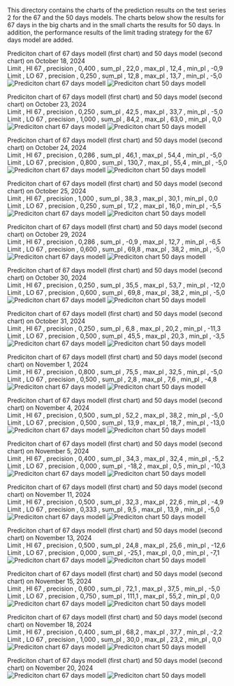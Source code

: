 This directory contains the charts of the prediction results on the test series 2 for the 67 and the 50 days models.
The charts below show the results for 67 days in the big charts and in the small charts the results for 50 days.
In addition, the performance results of the limit trading strategy for the 67 days model are added.

Prediciton chart of 67 days modell (first chart) and 50 days model (second chart) on October 18, 2024\
Limit  , HI 67 , precision , 0,400 , sum_pl , 22,0 , max_pl , 12,4 , min_pl , -0,9\
Limit  , LO 67 , precision , 0,250 , sum_pl , 12,8 , max_pl , 13,7 , min_pl , -5,0\
![Prediciton chart 67 days modell](1018/plt_24_10_18_d67b.png)
![Prediciton chart 50 days modell](1018/plt_24_10_18_d50b_s.png)

Prediciton chart of 67 days modell (first chart) and 50 days model (second chart) on October 23, 2024\
Limit  , HI 67 , precision , 0,250 , sum_pl , 42,5 , max_pl , 33,7 , min_pl , -5,0\
Limit  , LO 67 , precision , 1,000 , sum_pl , 84,2 , max_pl , 63,0 , min_pl , 0,0\
![Prediciton chart 67 days modell](1023/plt_24_10_23_d67b.png)
![Prediciton chart 50 days modell](1023/plt_24_10_23_d50b_s.png)

Prediciton chart of 67 days modell (first chart) and 50 days model (second chart) on October 24, 2024\
Limit  , HI 67 , precision , 0,286 , sum_pl , 46,1 , max_pl , 54,4 , min_pl , -5,0\
Limit  , LO 67 , precision , 0,800 , sum_pl , 130,7 , max_pl , 55,4 , min_pl , -5,0\
![Prediciton chart 67 days modell](1024/plt_24_10_24_d67b.png)
![Prediciton chart 50 days modell](1024/plt_24_10_24_d50b_s.png)

Prediciton chart of 67 days modell (first chart) and 50 days model (second chart) on October 25, 2024\
Limit  , HI 67 , precision , 1,000 , sum_pl , 38,3 , max_pl , 30,1 , min_pl , 0,0\
Limit  , LO 67 , precision , 0,250 , sum_pl , 17,2 , max_pl , 16,0 , min_pl , -5,5\
![Prediciton chart 67 days modell](1025/plt_24_10_25_d67b.png)
![Prediciton chart 50 days modell](1025/plt_24_10_25_d50b_s.png)

Prediciton chart of 67 days modell (first chart) and 50 days model (second chart) on October 29, 2024\
Limit  , HI 67 , precision , 0,286 , sum_pl , -0,9 , max_pl , 12,7 , min_pl , -6,5\
Limit  , LO 67 , precision , 0,600 , sum_pl , 69,8 , max_pl , 38,2 , min_pl , -5,0\
![Prediciton chart 67 days modell](1029/plt_24_10_29_d67b.png)
![Prediciton chart 50 days modell](1029/plt_24_10_29_d50b_s.png)

Prediciton chart of 67 days modell (first chart) and 50 days model (second chart) on October 30, 2024\
Limit  , HI 67 , precision , 0,250 , sum_pl , 35,5 , max_pl , 53,7 , min_pl , -12,0\
Limit  , LO 67 , precision , 0,600 , sum_pl , 69,8 , max_pl , 38,2 , min_pl , -5,0\
![Prediciton chart 67 days modell](1030/plt_24_10_30_d67b.png)
![Prediciton chart 50 days modell](1030/plt_24_10_30_d50b_s.png)

Prediciton chart of 67 days modell (first chart) and 50 days model (second chart) on October 31, 2024\
Limit  , HI 67 , precision , 0,250 , sum_pl , 6,8 , max_pl , 20,2 , min_pl , -11,3\
Limit  , LO 67 , precision , 0,500 , sum_pl , 45,5 , max_pl , 20,3 , min_pl , -3,5\
![Prediciton chart 67 days modell](1031/plt_24_10_31_d67b.png)
![Prediciton chart 50 days modell](1031/plt_24_10_31_d50b_s.png)

Prediciton chart of 67 days modell (first chart) and 50 days model (second chart) on November 1, 2024\
Limit  , HI 67 , precision , 0,800 , sum_pl , 75,5 , max_pl , 32,5 , min_pl , -5,0\
Limit  , LO 67 , precision , 0,500 , sum_pl , 2,8 , max_pl , 7,6 , min_pl , -4,8\
![Prediciton chart 67 days modell](1101/plt_24_11_01_d67b.png)
![Prediciton chart 50 days modell](1101/plt_24_11_01_d50b_s.png)

Prediciton chart of 67 days modell (first chart) and 50 days model (second chart) on November 4, 2024\
Limit  , HI 67 , precision , 0,500 , sum_pl , 52,2 , max_pl , 38,2 , min_pl , -5,0\
Limit  , LO 67 , precision , 0,500 , sum_pl , 13,9 , max_pl , 18,7 , min_pl , -13,0\
![Prediciton chart 67 days modell](1104/plt_24_11_04_d67b.png)
![Prediciton chart 50 days modell](1104/plt_24_11_04_d50b_s.png)

Prediciton chart of 67 days modell (first chart) and 50 days model (second chart) on November 5, 2024\
Limit  , HI 67 , precision , 0,400 , sum_pl , 34,3 , max_pl , 32,4 , min_pl , -5,2\
Limit  , LO 67 , precision , 0,000 , sum_pl , -18,2 , max_pl , 0,5 , min_pl , -10,3\
![Prediciton chart 67 days modell](1105/plt_24_11_05_d67b.png)
![Prediciton chart 50 days modell](1105/plt_24_11_05_d50b_s.png)

Prediciton chart of 67 days modell (first chart) and 50 days model (second chart) on November 11, 2024\
Limit  , HI 67 , precision , 0,500 , sum_pl , 32,3 , max_pl , 22,6 , min_pl , -4,9\
Limit  , LO 67 , precision , 0,333 , sum_pl , 9,5 , max_pl , 13,9 , min_pl , -5,0\
![Prediciton chart 67 days modell](1111/plt_24_11_11_d67b.png)
![Prediciton chart 50 days modell](1111/plt_24_11_11_d50b_s.png)

Prediciton chart of 67 days modell (first chart) and 50 days model (second chart) on November 13, 2024\
Limit  , HI 67 , precision , 0,500 , sum_pl , 24,8 , max_pl , 25,6 , min_pl , -12,6\
Limit  , LO 67 , precision , 0,000 , sum_pl , -25,1 , max_pl , 0,0 , min_pl , -7,1\
![Prediciton chart 67 days modell](1113/plt_24_11_13_d67b.png)
![Prediciton chart 50 days modell](1113/plt_24_11_13_d50b_s.png)

Prediciton chart of 67 days modell (first chart) and 50 days model (second chart) on November 15, 2024\
Limit  , HI 67 , precision , 0,600 , sum_pl , 72,1 , max_pl , 37,5 , min_pl , -5,0\
Limit  , LO 67 , precision , 0,750 , sum_pl , 111,1 , max_pl , 55,2 , min_pl , 0,0\
![Prediciton chart 67 days modell](1115/plt_24_11_15_d67b.png)
![Prediciton chart 50 days modell](1115/plt_24_11_15_d50b_s.png)

Prediciton chart of 67 days modell (first chart) and 50 days model (second chart) on November 18, 2024\
Limit  , HI 67 , precision , 0,400 , sum_pl , 68,2 , max_pl , 37,7 , min_pl , -2,2\
Limit  , LO 67 , precision , 1,000 , sum_pl , 30,0 , max_pl , 23,2 , min_pl , 0,0\
![Prediciton chart 67 days modell](1118/plt_24_11_18_d67b.png)
![Prediciton chart 50 days modell](1118/plt_24_11_18_d50b_s.png)

Prediciton chart of 67 days modell (first chart) and 50 days model (second chart) on November 20, 2024\
![Prediciton chart 67 days modell](1120/plt_24_11_20_d67b.png)
![Prediciton chart 50 days modell](1120/plt_24_11_20_d50b_s.png)

